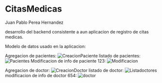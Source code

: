 ﻿# CitasMedicas
 Juan Pablo Perea Hernandez

desarrollo del backend consistente a aun aplicacion de registro de citas medicas.

Modelo de datos usado en la aplicacion:

Agregacion de pacientes:
![CreacionPaciente](https://github.com/JuanPabloPerea/CitasMedicas/assets/36460406/edda76a3-6efe-4534-877c-17e78171ee3c)
listado de pacientes:
![Pacientes](https://github.com/JuanPabloPerea/CitasMedicas/assets/36460406/a6041e6f-7e9d-46c7-8192-d51ff6a2c043)
Modificacion de info de paciente 123:
![Modificacion](https://github.com/JuanPabloPerea/CitasMedicas/assets/36460406/d692c198-0bf9-493e-b4b6-7a0edbffdbb7)

Agregacion de doctor:
![CreacionDoctor](https://github.com/JuanPabloPerea/CitasMedicas/assets/36460406/074323e5-ee0f-4b4a-95e1-73947cd1c633)
listado de doctor:
![Listadoctores](https://github.com/JuanPabloPerea/CitasMedicas/assets/36460406/a89ca962-d560-4c22-9acf-185078ead564)
modificacion de info de doctor 654:
![doctor](https://github.com/JuanPabloPerea/CitasMedicas/assets/36460406/9eccc6fd-ee9c-4527-9048-6d035b91a995)
